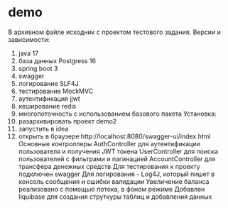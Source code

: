 # demo
В архивном файле исходник с проектом тестового задания.
Версии и зависимости:
1) java 17
3) база данных Postgress 16
2) spring boot 3
3) swagger
4) логирование SLF4J
5) тестирование MockMVC
6) аутентификация jjwt
7) кеширование redis
8) многопоточность с использованием базового пакета
Установка: 
1) разархивировать проект demo2
2) запустить в idea
3) открыть в браузере:http://localhost:8080/swagger-ui/index.html
Основные контроллеры
AuthController для аутентификации пользователя и получения JWT токена
UserController для поиска пользователей с фильтрами и пагинацией
AccountController для трансфера денежных средств
Для тестирования к проекту подключен swagger
Для логирования - Log4J, который пишет в консоль сообщения и ошибки валидации
Увеличение баланса реализовано с помощью потока, в фоном режиме
Добавлен liquibase для создания струткуры таблиц и добавления данных
